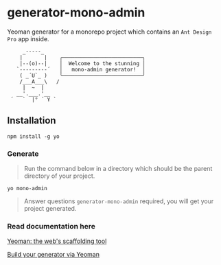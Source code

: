 # generator-mono-admin

Yeoman generator for a monorepo project which contains an `Ant Design Pro` app inside.

```shell
     _-----_
    |       |    ╭──────────────────────────╮
    |--(o)--|    │  Welcome to the stunning │
   `---------´   │   mono-admin generator!  │
    ( _´U`_ )    ╰──────────────────────────╯
    /___A___\   /
     |  ~  |
   __'.___.'__
 ´   `  |° ´ Y `
```

## Installation

```shell
npm install -g yo
```

### Generate

> Run the command below in a directory which should be the parent directory of your project.

```shell
yo mono-admin
```

> Answer questions `generator-mono-admin` required, you will get your project generated.

### Read documentation here
[Yeoman: the web's scaffolding tool](https://yeoman.io/)

[Build your generator via Yeoman](https://juejin.cn/post/6966119324478079007#heading-39)
